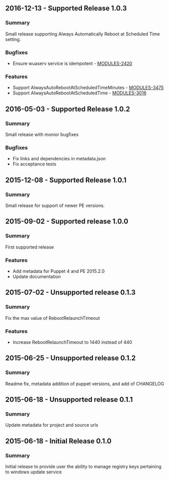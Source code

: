 ## 2016-12-13 - Supported Release 1.0.3
### Summary

Small release supporting Always Automatically Reboot at Scheduled Time setting.

### Bugfixes

- Ensure wuaserv service is idempotent - [MODULES-2420](https://tickets.puppetlabs.com/browse/MODULES-2420)

### Features

- Support AlwaysAutoRebootAtScheduledTimeMinutes - [MODULES-3475](https://tickets.puppetlabs.com/browse/MODULES-3475)
- Support AlwaysAutoRebootAtScheduledTime - [MODULES-3016](https://tickets.puppetlabs.com/browse/MODULES-3016)

## 2016-05-03 - Supported Release 1.0.2
### Summary

Small release with monior bugfixes

### Bugfixes
- Fix links and dependencies in metadata.json
- Fix acceptance tests

## 2015-12-08 - Supported Release 1.0.1
### Summary

Small release for support of newer PE versions.

## 2015-09-02 - Supported release 1.0.0
### Summary

First supported release

### Features
- Add metadata for Puppet 4 and PE 2015.2.0
- Update documentation

## 2015-07-02 - Unsupported release 0.1.3
### Summary

Fix the max value of RebootRelaunchTimeout

### Features
- Increase RebootRelaunchTimeout to 1440 instead of 440

## 2015-06-25 - Unsupported release 0.1.2
### Summary

Readme fix, metadata addition of puppet versions, and add of CHANGELOG

## 2015-06-18 - Unsupported release 0.1.1
### Summary

Update metadata for project and source urls

## 2015-06-18 - Initial Release 0.1.0
### Summary

Initial release to provide user the ability to manage registry keys pertaining to windows update service
